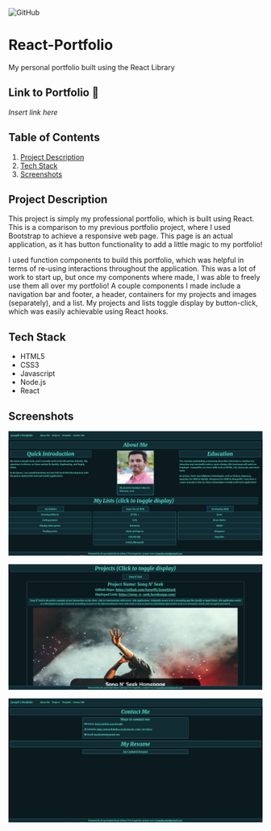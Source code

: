 ![GitHub](https://img.shields.io/github/license/Joeseff6/Employee-React-Ory)

# React-Portfolio
My personal portfolio built using the React Library
## Link to Portfolio 🔗

_Insert link here_

## Table of Contents

1. [Project Description](#project-description)
2. [Tech Stack](#Tech-Stack)
3. [Screenshots](#Screenshots)

## Project Description 

This project is simply my professional portfolio, which is built using React. This is a comparison to my previous portfolio project, where I used Bootstrap to achieve a responsive web page. This page is an actual application, as it has button functionality to add a little magic to my portfolio!

I used function components to build this portfolio, which was helpful in terms of re-using interactions throughout the application. This was a lot of work to start up, but once my components where made, I was able to freely use them all over my portfolio! A couple components I made include a navigation bar and footer, a header, containers for my projects and images (separately), and a list. My projects and lists toggle display by button-click, which was easily achievable using React hooks.

## Tech Stack

* HTML5
* CSS3
* Javascript
* Node.js
* React

## Screenshots

![The about me page of my portfolio](./public/assets/Capture1.JPG)

![The projects page of my portfolio](./public/assets/Capture2.JPG)

![The contact page of my portfolio](./public/assets/Capture3.JPG)